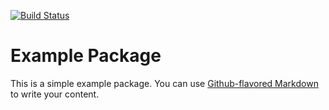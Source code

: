 [![Build Status](https://travis-ci.com/SebastienEveno/molecule-parser.svg?branch=master)](https://travis-ci.com/SebastienEveno/molecule-parser)

# Example Package
This is a simple example package. You can use
[Github-flavored Markdown](https://guides.github.com/features/mastering-markdown/)
to write your content.